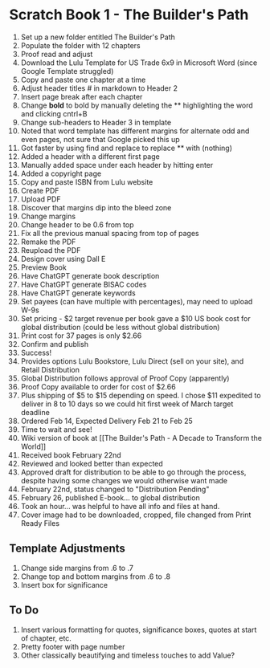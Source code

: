 # Scratch Book 1 - The Builder's Path

1. Set up a new folder entitled The Builder's Path 
2. Populate the folder with 12 chapters 
3. Proof read and adjust 
4. Download the Lulu Template for US Trade 6x9 in Microsoft Word (since Google Template struggled)
5. Copy and paste one chapter at a time 
6. Adjust header titles # in markdown to Header 2 
7. Insert page break after each chapter 
8. Change **bold** to bold by manually deleting the ** highlighting the word and clicking cntrl+B
9. Change sub-headers to Header 3 in template 
10. Noted that word template has different margins for alternate odd and even pages, not sure that Google picked this up
11. Got faster by using find and replace to replace ** with (nothing)
12. Added a header with a different first page 
13. Manually added space under each header by hitting enter 
14. Added a copyright page 
15. Copy and paste ISBN from Lulu website
16. Create PDF
17. Upload PDF
18. Discover that margins dip into the bleed zone
19. Change margins 
20. Change header to be 0.6 from top 
21. Fix all the previous manual spacing from top of pages 
22. Remake the PDF 
23. Reupload the PDF 
24. Design cover using Dall E 
25. Preview Book
26. Have ChatGPT generate book description 
27. Have ChatGPT generate BISAC codes
28. Have ChatGPT generate keywords 
29. Set payees (can have multiple with percentages), may need to upload W-9s
30. Set pricing - $2 target revenue per book gave a $10 US book cost for global distribution (could be less without global distribution) 
31. Print cost for 37 pages is only $2.66
32. Confirm and publish 
33. Success! 
34. Provides options Lulu Bookstore, Lulu Direct (sell on your site), and Retail Distribution 
35. Global Distribution follows approval of Proof Copy (apparently) 
36. Proof Copy available to order for cost of $2.66
37. Plus shipping of $5 to $15 depending on speed. I chose $11 expedited to deliver in 8 to 10 days so we could hit first week of March target deadline 
38. Ordered Feb 14, Expected Delivery Feb 21 to Feb 25
39. Time to wait and see! 
40. Wiki version of book at [[The Builder's Path - A Decade to Transform the World]]  
41. Received book February 22nd 
42. Reviewed and looked better than expected 
43. Approved draft for distribution to be able to go through the process, despite having some changes we would otherwise want made
44. February 22nd, status changed to "Distribution Pending"
45. February 26, published E-book... to global distribution 
46. Took an hour... was helpful to have all info and files at hand. 
47. Cover image had to be downloaded, cropped, file changed from Print Ready Files

## Template Adjustments

1. Change side margins from .6 to .7 
2. Change top and bottom margins from .6 to .8 
3. Insert box for significance 

## To Do

1. Insert various formatting for quotes, significance boxes, quotes at start of chapter, etc. 
2. Pretty footer with page number 
3. Other classically beautifying and timeless touches to add Value?